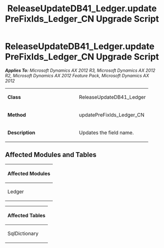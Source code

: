 ﻿---
title: ReleaseUpdateDB41_Ledger.updatePreFixIds_Ledger_CN Upgrade Script
TOCTitle: ReleaseUpdateDB41_Ledger.updatePreFixIds_Ledger_CN Upgrade Script
ms:assetid: 749c35bc-844c-3a95-0b77-5488ec17772a
ms:mtpsurl: https://msdn.microsoft.com/en-us/library/JJ719283(v=AX.60)
ms:contentKeyID: 49709076
ms.date: 05/18/2015
mtps_version: v=AX.60
---

# ReleaseUpdateDB41\_Ledger.updatePreFixIds\_Ledger\_CN Upgrade Script 


_**Applies To:** Microsoft Dynamics AX 2012 R3, Microsoft Dynamics AX 2012 R2, Microsoft Dynamics AX 2012 Feature Pack, Microsoft Dynamics AX 2012_

<table>
<colgroup>
<col style="width: 50%" />
<col style="width: 50%" />
</colgroup>
<tbody>
<tr class="odd">
<td><p><strong>Class</strong></p></td>
<td><p>ReleaseUpdateDB41_Ledger</p></td>
</tr>
<tr class="even">
<td><p><strong>Method</strong></p></td>
<td><p>updatePreFixIds_Ledger_CN</p></td>
</tr>
<tr class="odd">
<td><p><strong>Description</strong></p></td>
<td><p>Updates the field name.</p></td>
</tr>
</tbody>
</table>


## Affected Modules and Tables

<table>
<colgroup>
<col style="width: 100%" />
</colgroup>
<thead>
<tr class="header">
<th><p>Affected Modules</p></th>
</tr>
</thead>
<tbody>
<tr class="odd">
<td><p>Ledger</p></td>
</tr>
</tbody>
</table>


<table>
<colgroup>
<col style="width: 100%" />
</colgroup>
<thead>
<tr class="header">
<th><p>Affected Tables</p></th>
</tr>
</thead>
<tbody>
<tr class="odd">
<td><p>SqlDictionary</p></td>
</tr>
</tbody>
</table>

  


